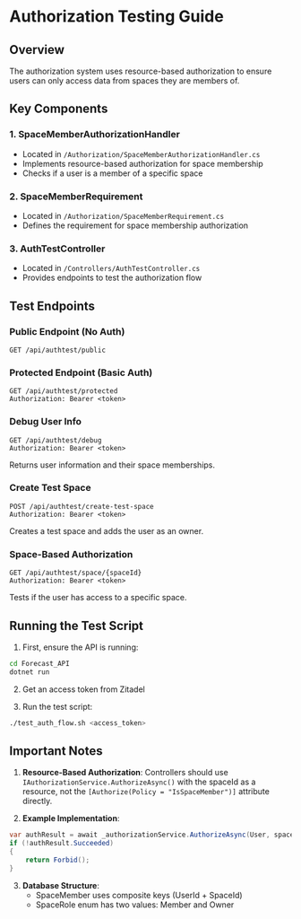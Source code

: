 # Authorization Testing Guide

## Overview
The authorization system uses resource-based authorization to ensure users can only access data from spaces they are members of.

## Key Components

### 1. SpaceMemberAuthorizationHandler
- Located in `/Authorization/SpaceMemberAuthorizationHandler.cs`
- Implements resource-based authorization for space membership
- Checks if a user is a member of a specific space

### 2. SpaceMemberRequirement
- Located in `/Authorization/SpaceMemberRequirement.cs`
- Defines the requirement for space membership authorization

### 3. AuthTestController
- Located in `/Controllers/AuthTestController.cs`
- Provides endpoints to test the authorization flow

## Test Endpoints

### Public Endpoint (No Auth)
```
GET /api/authtest/public
```

### Protected Endpoint (Basic Auth)
```
GET /api/authtest/protected
Authorization: Bearer <token>
```

### Debug User Info
```
GET /api/authtest/debug
Authorization: Bearer <token>
```
Returns user information and their space memberships.

### Create Test Space
```
POST /api/authtest/create-test-space
Authorization: Bearer <token>
```
Creates a test space and adds the user as an owner.

### Space-Based Authorization
```
GET /api/authtest/space/{spaceId}
Authorization: Bearer <token>
```
Tests if the user has access to a specific space.

## Running the Test Script

1. First, ensure the API is running:
```bash
cd Forecast_API
dotnet run
```

2. Get an access token from Zitadel

3. Run the test script:
```bash
./test_auth_flow.sh <access_token>
```

## Important Notes

1. **Resource-Based Authorization**: Controllers should use `IAuthorizationService.AuthorizeAsync()` with the spaceId as a resource, not the `[Authorize(Policy = "IsSpaceMember")]` attribute directly.

2. **Example Implementation**:
```csharp
var authResult = await _authorizationService.AuthorizeAsync(User, spaceId, "IsSpaceMember");
if (!authResult.Succeeded)
{
    return Forbid();
}
```

3. **Database Structure**: 
   - SpaceMember uses composite keys (UserId + SpaceId)
   - SpaceRole enum has two values: Member and Owner